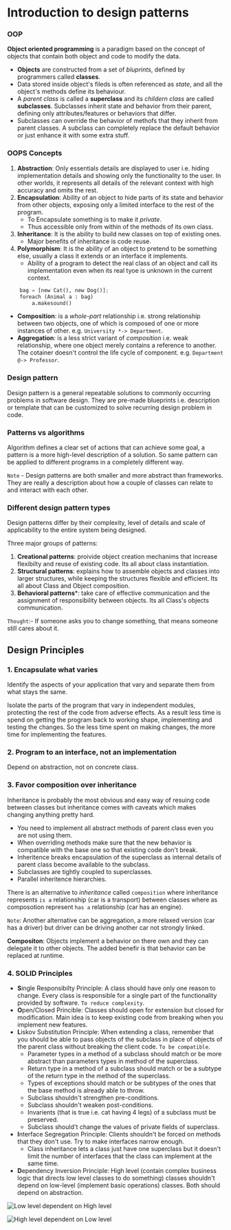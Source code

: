# Introduction to design patterns

### OOP
**Object oriented programming** is a paradigm based on the concept of objects that contain both object and code to modify the data. 
* **Objects** are constructed from a set of *bluprints*, defined by programmers called **classes**.
* Data stored inside object's fileds is often referenced as *state*, and all the object's methods define its behaviour.
* A *parent class* is called a **superclass** and its *childern class* are called **subclasses**. Subclasses inherit state and behavior from their parent, defining only attributes/features or behaviors that differ.
* Subclasses can override the behavior of methofs that they inherit from parent classes. A subclass can completely replace the default behavior or just enhance it with some extra stuff.

### OOPS Concepts
1. **Abstraction**: Only essentials details are displayed to user i.e. hiding implementation details and showing only the functionality to the user. In other worlds, it represents all details of the relevant context with high accuracy and omits the rest.
2. **Encapsulation**: Ability of an object to hide parts of its state and behavior from other objects, exposing only a limited interface to the rest of the program. 
    * To Encapsulate something is to make it *private*.
    * Thus accessible only from within of the methods of its own class.
3. **Inheritance**: It is the ability to build new classes on top of existing ones. 
    * Major benefits of inheritance is code reuse.
4. **Polymorphism**: It is the ability of an object to pretend to be something else, usually a class it extends or an interface it implements.
    * Ability of a program to detect the real class of an object and call its implementation even when its real tyoe is unknown in the current context. 
```python
    bag = [new Cat(), new Dog()];
    foreach (Animal a : bag)
        a.makesound()
```
* **Composition**: is a *whole-part* relationship i.e. strong relationship between two objects, one of which is composed of one or more instances of other. e.g. `University *-> Department`. 
* **Aggregation**: is a less strict variant of *composition* i.e. weak relationship, where one object merely contains a reference to another. The cotainer doesn't control the life cycle of component. e.g. `Department @-> Professor`.


### Design pattern
Design pattern is a general repeatable solutions to commonly occurring problems in software design. They are pre-made blueprints i.e. description or template that can be customized to solve recurring design problem in code.

### Patterns vs algorithms
Algorithm defines a clear set of actions that can achieve some goal, a pattern is a more high-level description of a solution. So same pattern can be applied to different programs in a completely different way.

`Note` - Design patterns are both smaller and more abstract than frameworks. They are really a description about how a couple of classes can relate to and interact with each other.

### Different design pattern types
Design patterns differ by their complexity, level of details and scale of applicability to the entire system being designed.

Three major groups of patterns:

1. **Creational patterns**: proivide object creation mechanims that increase flexibilty and reuse of existing code. Its all about class instantiation.
2. **Structural patterns**: explains how to assemble objects and classes into larger structures, while keeping the structures flexible and efficient. Its all about Class and Object composition.
3. **Behavioral patterns***: take care of effective communication and the assignment of responsibility between objects. Its all  Class's objects communication.

`Thought`:- If someone asks you to change something, that means someone still cares about it.


## Design Principles

### 1. Encapsulate what varies
Identify the aspects of your application that vary and separate them from what stays the same.

Isolate the parts of the program that vary in independent modules, protecting the rest of the code from adverse effects. As a result less time is spend on getting the program back to working shape, implementing and testing the changes. So the less time spent on making changes, the more time for implementing the features.

### 2. Program to an interface, not an implementation
Depend on abstraction, not on concrete class.

### 3. Favor composition over inheritance
Inheritance is probably the most obvious and easy way of resuing code between classes but inheritance comes with caveats which makes changing anything pretty hard.
    
* You need to implement all abstract methods of parent class even you are not using them.
* When overriding methods make sure that the new behavior is compatible with the base one so that existing code don't break.
* Inheritence breaks encapsulation of the superclass as internal details of parent class become available to the subclass.
* Subclasses are tightly coupled to superclasses.
* Parallel inheritence hierarchies.

There is an alternative to *inheritance* called `composition` where inheritance represents `is a` relationship (car is a transport) between classes where as composotion  represent `has a` relationship (car has an engine). 

`Note`: Another alternative can be aggregation, a more relaxed version (car has a driver) but driver can be driving another car not strongly linked.

**Compositon**: Objects implement a behavior on there own and they can delegate it to other objects. The added benefir is that behavior can be replaced at runtime.

### 4. SOLID Principles
* **S**ingle Responsibilty Principle: A class should have only one reason to change. Every class is responsible for a single part of the functionality provided by software. `To reduce complexity`.
* **O**pen/Closed Princible: Classes should open for extension but closed for modification. Main idea is to keep existing code from breaking when you implement new features.
* **L**iskov Substitution Principle: When extending a class, remember that you should be able to pass objects of the subclass in place of objects of the parent class without breaking the client code. `To be compatible`. 
    * Parameter types in a method of a subclass should match or be more abstract than parameters types in method of the superclass.
    * Return type in a method of a subclass should match or be a subtype of the return type in the method of the superclass.
    * Types of exceptions should match or be subtypes of the ones that the base method is already able to throw.
    * Subclass shouldn't strengthen pre-conditions.
    * Subclass shouldn't weaken post-conditions.
    * Invarients (that is true i.e. cat having 4 legs) of a subclass must be preserved.
    * Subclass should't change the values of private fields of superclass.
* **I**nterface Segregation Principle: Clients shouldn't be forced on methods that they don't use. Try to make interfaces narrow enough.
    * Class inheritance lets a class just have one superclass but it doesn't limit the number of interfaces that the class can implement at the same time.
* **D**ependency Inversion Principle: High level (contain complex business logic that directs low level classes to do something) classes shouldn't depend on low-level (implement basic operations) classes. Both should depend on abstraction. 

![Low level dependent on High level]()

![High level dependent on Low level]()
